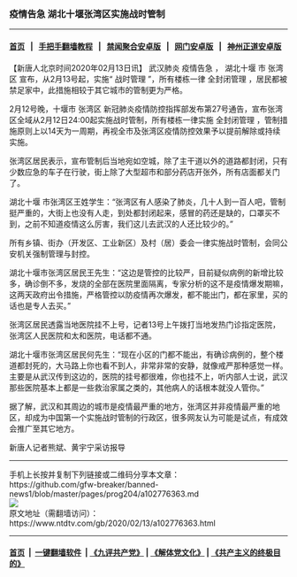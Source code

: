 ### 疫情告急 湖北十堰张湾区实施战时管制
------------------------

#### [首页](https://github.com/gfw-breaker/banned-news1/blob/master/README.md) &nbsp;&nbsp;|&nbsp;&nbsp; [手把手翻墙教程](https://github.com/gfw-breaker/guides/wiki) &nbsp;&nbsp;|&nbsp;&nbsp; [禁闻聚合安卓版](https://github.com/gfw-breaker/bn-android) &nbsp;&nbsp;|&nbsp;&nbsp; [网门安卓版](https://github.com/oGate2/oGate) &nbsp;&nbsp;|&nbsp;&nbsp; [神州正道安卓版](https://github.com/SzzdOgate/update) 



<div><div class="post_content" itemprop="articleBody">
 <p>
  【新唐人北京时间2020年02月13日讯】
  <ok href="https://www.ntdtv.com/gb/武汉肺炎.htm">
   武汉肺炎
  </ok>
  疫情告急 ，
  <ok href="https://www.ntdtv.com/gb/湖北十堰.htm">
   湖北十堰
  </ok>
  市
  <ok href="https://www.ntdtv.com/gb/张湾区.htm">
   张湾区
  </ok>
  宣布，从2月13号起，实施“
  <ok href="https://www.ntdtv.com/gb/战时管理.htm">
   战时管理
  </ok>
  ”，所有楼栋一律
  <ok href="https://www.ntdtv.com/gb/全封闭管理.htm">
   全封闭管理
  </ok>
  ，居民都被禁足家中，此措施相较于其它城市的管制更为严格。
 </p>
 <p>
  2月12号晚，十堰市
  <ok href="https://www.ntdtv.com/gb/张湾区.htm">
   张湾区
  </ok>
  新冠肺炎疫情防控指挥部发布第27号通告，宣布张湾区全域从2月12日24:00起实施战时管制，所有楼栋一律实施
  <ok href="https://www.ntdtv.com/gb/全封闭管理.htm">
   全封闭管理
  </ok>
  ，管制措施原则上以14天为一周期，再视全市及张湾区疫情防控效果予以提前解除或持续实施。
 </p>
 <p>
  张湾区居民表示，宣布管制后当地宛如空城，除了主干道以外的道路都封闭，只有少数应急的车子在行驶，街上除了大型超市和部分药店开张外，所有店面都关门了。
 </p>
 <p>
  <ok href="https://www.ntdtv.com/gb/湖北十堰.htm">
   湖北十堰
  </ok>
  市张湾区王姓学生：“张湾区有人感染了肺炎，几十人到一百人吧，管制挺严重的，大街上也没有人走，到处都封闭起来，感冒的药还是缺的，口罩买不到，之前不知道疫情这么厉害，我们这儿去武汉的人还比较少的。”
 </p>
 <p>
  所有乡镇、街办（开发区、工业新区）及村（居）委会一律实施战时管制，会同公安机关强制管理与封控。
 </p>
 <p>
  湖北十堰市张湾区居民王先生：“这边是管控的比较严，目前疑似病例的新增比较多，确诊倒不多，发烧的全部在医院里面隔离，专家分析的这不是疫情爆发期嘛，这两天政府出令措施，严格管控以防疫情再次爆发，都不能出门，都在家里，买的话也是专人去买。”
 </p>
 <p>
  张湾区居民透露当地医院挂不上号，记者13号上午拨打当地发热门诊指定医院，张湾区人民医院和太和医院，电话都不通。
 </p>
 <p>
  湖北十堰市张湾区居民何先生：“现在小区的门都不能出，有确诊病例的，整个楼道都封死的，大马路上你也看不到人，非常非常的安静，就像戒严那种感觉一样。主要是从武汉传到这边的，医院的挂号都很难，你也挂不上，听内部人士说，武汉那些医院基本上都是一些救治家属之类的，其他病人的话根本就没人管你。”
 </p>
 <p>
  据了解，武汉和其周边的城市是疫情最严重的地方，张湾区并非疫情最严重的地区，却成为中国第一个实施战时管制的行政区，很多网友认为可能是试点，有成效会推广至其它地方。
 </p>
 <p>
  新唐人记者熊斌、黄宇宁采访报导
 </p>
 <div class="single_ad">
 </div>
</div>
</div>
<hr/>
手机上长按并复制下列链接或二维码分享本文章：<br/>
https://github.com/gfw-breaker/banned-news1/blob/master/pages/prog204/a102776363.md <br/>
<a href='https://github.com/gfw-breaker/banned-news1/blob/master/pages/prog204/a102776363.md'><img src='https://github.com/gfw-breaker/banned-news1/blob/master/pages/prog204/a102776363.md.png'/></a> <br/>
原文地址（需翻墙访问）：https://www.ntdtv.com/gb/2020/02/13/a102776363.html


------------------------
#### [首页](https://github.com/gfw-breaker/banned-news1/blob/master/README.md) &nbsp;|&nbsp; [一键翻墙软件](https://github.com/gfw-breaker/nogfw/blob/master/README.md) &nbsp;| [《九评共产党》](https://github.com/gfw-breaker/9ping.md/blob/master/README.md#九评之一评共产党是什么) | [《解体党文化》](https://github.com/gfw-breaker/jtdwh.md/blob/master/README.md) | [《共产主义的终极目的》](https://github.com/gfw-breaker/gczydzjmd.md/blob/master/README.md)


<img src='http://gfw-breaker.win/banned-news/pages/prog204/a102776363.md' width='0px' height='0px'/>